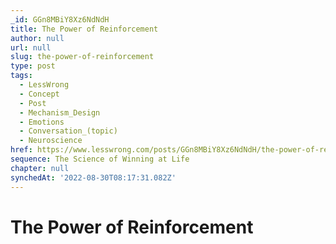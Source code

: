 ```yaml
---
_id: GGn8MBiY8Xz6NdNdH
title: The Power of Reinforcement
author: null
url: null
slug: the-power-of-reinforcement
type: post
tags:
  - LessWrong
  - Concept
  - Post
  - Mechanism_Design
  - Emotions
  - Conversation_(topic)
  - Neuroscience
href: https://www.lesswrong.com/posts/GGn8MBiY8Xz6NdNdH/the-power-of-reinforcement
sequence: The Science of Winning at Life
chapter: null
synchedAt: '2022-08-30T08:17:31.082Z'
---
```

# The Power of Reinforcement

